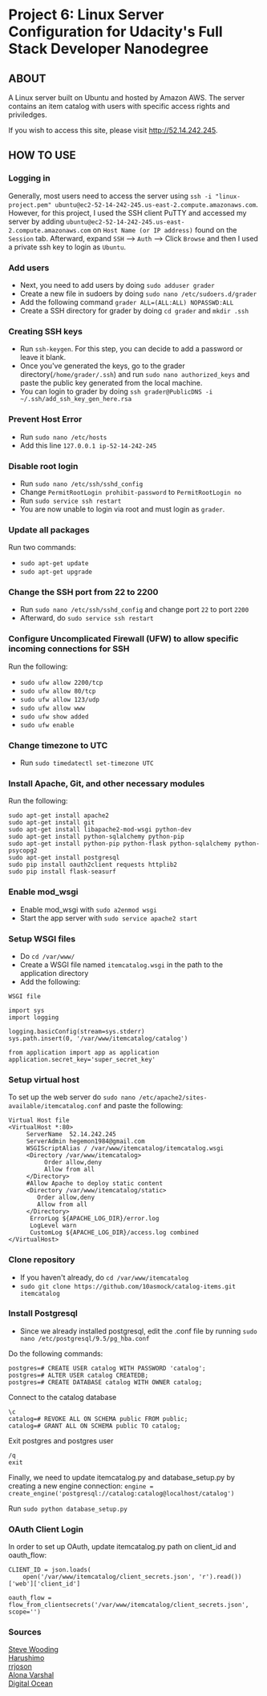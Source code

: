 # Project 6: Linux Server Configuration for Udacity's Full Stack Developer Nanodegree
## ABOUT

A Linux server built on Ubuntu and hosted by Amazon AWS. The server contains an item catalog with users with specific access rights and priviledges.

If you wish to access this site, please visit http://52.14.242.245.

## HOW TO USE

### Logging in

Generally, most users need to access the server using ```ssh -i "linux-project.pem" ubuntu@ec2-52-14-242-245.us-east-2.compute.amazonaws.com```. However, for this project, I used the SSH client PuTTY and accessed my server by adding ```ubuntu@ec2-52-14-242-245.us-east-2.compute.amazonaws.com``` on ```Host Name (or IP address)``` found on the ```Session``` tab. Afterward, expand ```SSH``` --> ```Auth``` --> Click ```Browse``` and then I used a private ssh key to login as ```Ubuntu```.

### Add users

- Next, you need to add users by doing ```sudo adduser grader```
- Create a new file in sudoers by doing ```sudo nano /etc/sudoers.d/grader```
- Add the following command ```grader ALL=(ALL:ALL) NOPASSWD:ALL```
- Create a SSH directory for grader by doing ```cd grader``` and ```mkdir .ssh``` 

### Creating SSH keys

- Run ```ssh-keygen```. For this step, you can decide to add a password or leave it blank.
- Once you've generated the keys, go to the grader directory(```/home/grader/.ssh```) and run ```sudo nano authorized_keys``` and paste the public key generated from the local machine.
- You can login to grader by doing ```ssh grader@PublicDNS -i ~/.ssh/add_ssh_key_gen_here.rsa```

### Prevent Host Error 

- Run ```sudo nano /etc/hosts```
- Add this line ```127.0.0.1 ip-52-14-242-245```

### Disable root login

- Run ```sudo nano /etc/ssh/sshd_config```
- Change ```PermitRootLogin prohibit-password``` to ```PermitRootLogin no```
- Run ```sudo service ssh restart```
- You are now unable to login via root and must login as ```grader```.

### Update all packages

Run two commands:
- ```sudo apt-get update```
- ```sudo apt-get upgrade```

### Change the SSH port from 22 to 2200

- Run ```sudo nano /etc/ssh/sshd_config``` and change port ```22``` to port ```2200```
- Afterward, do ```sudo service ssh restart```

### Configure Uncomplicated Firewall (UFW) to allow specific incoming connections for SSH

Run the following:
- ```sudo ufw allow 2200/tcp```
- ```sudo ufw allow 80/tcp```
- ```sudo ufw allow 123/udp```
- ```sudo ufw allow www```
- ```sudo ufw show added```
- ```sudo ufw enable```

### Change timezone to UTC

- Run ```sudo timedatectl set-timezone UTC```

### Install Apache, Git, and other necessary modules

Run the following:
```
sudo apt-get install apache2
sudo apt-get install git
sudo apt-get install libapache2-mod-wsgi python-dev
sudo apt-get install python-sqlalchemy python-pip
sudo apt-get install python-pip python-flask python-sqlalchemy python-psycopg2
sudo apt-get install postgresql
sudo pip install oauth2client requests httplib2
sudo pip install flask-seasurf
```

### Enable mod_wsgi

- Enable mod_wsgi with ```sudo a2enmod wsgi```
- Start the app server with ```sudo service apache2 start```

### Setup WSGI files

- Do ```cd /var/www/```
- Create a WSGI file named ```itemcatalog.wsgi``` in the path to the application directory
- Add the following:
```
WSGI file

import sys
import logging

logging.basicConfig(stream=sys.stderr)
sys.path.insert(0, '/var/www/itemcatalog/catalog')

from application import app as application
application.secret_key='super_secret_key'
```

### Setup virtual host

To set up the web server do ```sudo nano /etc/apache2/sites-available/itemcatalog.conf``` and paste the following:

```
Virtual Host file
<VirtualHost *:80>
     ServerName  52.14.242.245
     ServerAdmin hegemon1984@gmail.com
     WSGIScriptAlias / /var/www/itemcatalog/itemcatalog.wsgi
     <Directory /var/www/itemcatalog>
          Order allow,deny
          Allow from all
     </Directory>
     #Allow Apache to deploy static content
     <Directory /var/www/itemcatalog/static>
        Order allow,deny
        Allow from all
     </Directory>
      ErrorLog ${APACHE_LOG_DIR}/error.log
      LogLevel warn
      CustomLog ${APACHE_LOG_DIR}/access.log combined
</VirtualHost>
```

### Clone repository

- If you haven't already, do ```cd /var/www/itemcatalog```
- ```sudo git clone https://github.com/10asmock/catalog-items.git itemcatalog```

### Install Postgresql

- Since we already installed postgresql, edit the .conf file by running ```sudo nano /etc/postgresql/9.5/pg_hba.conf```

Do the following commands:

```
postgres=# CREATE USER catalog WITH PASSWORD 'catalog';
postgres=# ALTER USER catalog CREATEDB;
postgres=# CREATE DATABASE catalog WITH OWNER catalog;
```

Connect to the catalog database

```
\c
catalog=# REVOKE ALL ON SCHEMA public FROM public;
catalog=# GRANT ALL ON SCHEMA public TO catalog;
```
Exit postgres and postgres user

``` 
/q
exit
```

Finally, we need to update itemcatalog.py and database_setup.py by creating a new engine connection: ```engine = create_engine('postgresql://catalog:catalog@localhost/catalog')```

Run ```sudo python database_setup.py```

### OAuth Client Login

In order to set up OAuth, update itemcatalog.py path on client_id and oauth_flow:

```
CLIENT_ID = json.loads(
    open('/var/www/itemcatalog/client_secrets.json', 'r').read())['web']['client_id']

oauth_flow = flow_from_clientsecrets('/var/www/itemcatalog/client_secrets.json', scope='')
```

### Sources

[Steve Wooding](https://github.com/SteveWooding/fullstack-nanodegree-linux-server-config/blob/master/README.md)<br>
[Harushimo](https://github.com/harushimo/linux-server-configuration/blob/master/README.md)<br>
[rrjoson](https://github.com/rrjoson/udacity-linux-server-configuration/blob/master/README.md)<br>
[Alona Varshal](http://alonavarshal.com/flask/aws/python/2017/10/13/deploying-a-flask-web-app-on-lightsail-aws.html)<br>
[Digital Ocean](https://www.digitalocean.com/community/tutorials/how-to-deploy-a-flask-application-on-an-ubuntu-vps)<br>


